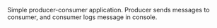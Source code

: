 Simple producer-consumer application. Producer sends messages to consumer, and consumer logs message in console.